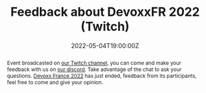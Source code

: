 ---
title: Feedback about DevoxxFR 2022 (Twitch)

event: Software Craftsmanship Lyon (Meetup)
event_url: https://www.meetup.com/Software-Craftsmanship-Lyon/events/285516446/

location: Twitch (Online)

summary: 🎤 Immediate feedback from its participants | Meetup of 04/05/2022
abstract: "Event broadcasted on [our Twitch channel](https://www.twitch.tv/swcraftlyon), you can come and make your feedback with us on [our discord](https://discord.gg/T6wJUWW). Take advantage of the chat to ask your questions.

[Devoxx France 2022](https://www.devoxx.fr/) has just ended, feedback from its participants, feel free to come and give your opinion."

date: "2022-05-04T19:00:00Z"
date_end: "2022-05-04T21:00:00Z"
all_day: false

publishDate: "2022-05-04T12:00:00Z"

authors: [David Aparicio]
tags: [Meetup, DevoxxFR, Twitch]

featured: false

image:
  caption: 'Image credit: [**Twitch**](https://www.meetup.com/Software-Craftsmanship-Lyon/events/285516446/)'
  focal_point: Right

links: 
#- icon: youtube
#  icon_pack: fab
#  name: Youtube
#  url: https://youtu.be/DkY1BA6M93g
- icon: twitch
  icon_pack: fab
  name: Twitch
  url: https://www.twitch.tv/videos/1474926387
- icon: twitter
  icon_pack: fab
  name: Twitter
  url: https://twitter.com/swcraftlyon #https://twitter.com/Chlorhydrique/status/1506921891264708609
url_pdf: ""
url_slides: ""
url_video: ""

slides: ""
projects: []
---